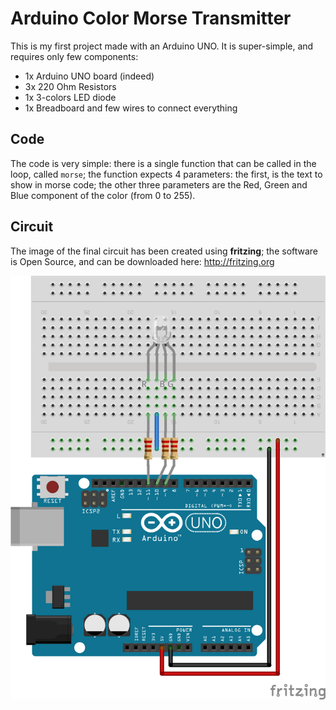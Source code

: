 Arduino Color Morse Transmitter
===============================

This is my first project made with an Arduino UNO. It is super-simple, and requires only few components:

- 1x Arduino UNO board (indeed)
- 3x 220 Ohm Resistors
- 1x 3-colors LED diode
- 1x Breadboard and few wires to connect everything

Code
----
The code is very simple: there is a single function that can be called in the loop, called `morse`; the function expects 4 parameters: the first, is the text to show in morse code; the other three parameters are the Red, Green and Blue component of the color (from 0 to 255).


Circuit
-------
The image of the final circuit has been created using **fritzing**; the software is Open Source, and can be downloaded here: <http://fritzing.org>

![Arduino Color Morse Transmitter Circuit](arduino_color_morse_transmitter.png)


